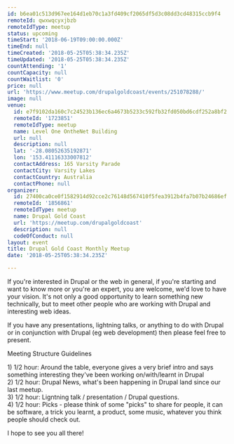 ```yaml
---
id: b6ea01c513d967ee164d1eb70c1a3fd409cf2065df5d3c08dd3cd48315ccb9f4
remoteId: qwxwqcyxjbzb
remoteIdType: meetup
status: upcoming
timeStart: '2018-06-19T09:00:00.000Z'
timeEnd: null
timeCreated: '2018-05-25T05:38:34.235Z'
timeUpdated: '2018-05-25T05:38:34.235Z'
countAttending: '1'
countCapacity: null
countWaitlist: '0'
price: null
url: 'https://www.meetup.com/drupalgoldcoast/events/251078288/'
image: null
venue:
  id: e7f9102da160c7c24523b136ec6a4673b5233c592fb32fd050bd6cdf252a8bf2
  remoteId: '1723851'
  remoteIdType: meetup
  name: Level One OntheNet Building
  url: null
  description: null
  lat: '-28.08052635192871'
  lon: '153.41116333007812'
  contactAddress: 165 Varsity Parade
  contactCity: Varsity Lakes
  contactCountry: Australia
  contactPhone: null
organizer:
  id: 27400ca0ce0f1582914d92cce2c76148d567410f5fea3912b4fa7b07b24686ef
  remoteId: '1856861'
  remoteIdType: meetup
  name: Drupal Gold Coast
  url: 'https://meetup.com/drupalgoldcoast'
  description: null
  codeOfConduct: null
layout: event
title: Drupal Gold Coast Monthly Meetup
date: '2018-05-25T05:38:34.235Z'

---
```

<p>If you're interested in Drupal or the web in general, if you're starting and want to know more or you're an expert, you are welcome, we'd love to have your vision. It's not only a good opportunity to learn something new technically, but to meet other people who are working with Drupal and interesting web ideas.</p> <p>If you have any presentations, lightning talks, or anything to do with Drupal or in conjunction with Drupal (eg web development) then please feel free to present.</p> <p>Meeting Structure Guidelines</p> <p>1) 1/2 hour: Around the table, everyone gives a very brief intro and says something interesting they've been working on/with/learnt in Drupal<br/>2) 1/2 hour: Drupal News, what's been happening in Drupal land since our last meetup.<br/>3) 1/2 hour: Ligntning talk / presentation / Drupal questions.<br/>4) 1/2 hour: Picks - please think of some "picks" to share for people, it can be software, a trick you learnt, a product, some music, whatever you think people should check out.</p> <p>I hope to see you all there!</p>
